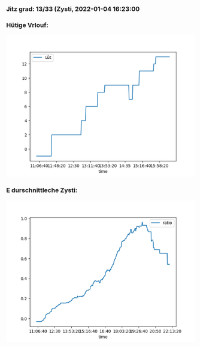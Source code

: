 ### Jitz grad: 13/33 (Zysti, 2022-01-04 16:23:00

### Hütige Vrlouf:
![Graph](Today.png)

### E durschnittleche Zysti:
![Graph](Zysti.png)